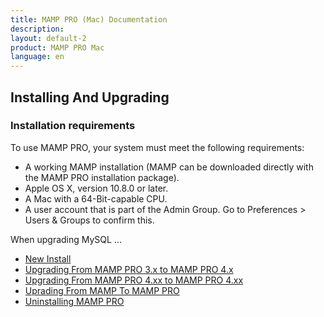```yaml
---
title: MAMP PRO (Mac) Documentation
description: 
layout: default-2
product: MAMP PRO Mac
language: en
---
```


## Installing And Upgrading

### Installation requirements

To use MAMP PRO, your system must meet the following requirements:

- A working MAMP installation (MAMP can be downloaded directly with the MAMP PRO installation package).
- Apple OS X, version 10.8.0 or later.
- A Mac with a 64-Bit-capable CPU.
- A user account that is part of the Admin Group. Go to Preferences > Users & Groups to confirm this.


When upgrading MySQL ...

- [New Install](New-Install/)  
- [Upgrading From MAMP PRO 3.x to MAMP PRO 4.x](MAMP-PRO-3x/)  
- [Upgrading From MAMP PRO 4.xx to MAMP PRO 4.xx](Perl/)  
- [Uprading From MAMP To MAMP PRO](Ruby/)
- [Uninstalling MAMP PRO](Uninstall/)





